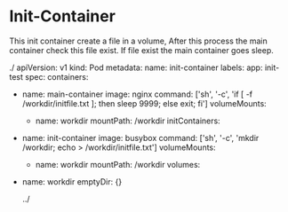 # Init-Container
This init container create a file in a volume, After this process the main container check this file exist. 
If file exist the main container goes sleep.

./
apiVersion: v1
kind: Pod
metadata:
  name: init-container
  labels:
   app: init-test
spec:
  containers:
  - name: main-container
    image: nginx
    command: ['sh', '-c', 'if [ -f /workdir/initfile.txt ]; then sleep 9999; else exit; fi']
    volumeMounts:
    - name: workdir
      mountPath: /workdir
  initContainers:
  - name: init-container
    image: busybox
    command: ['sh', '-c', 'mkdir /workdir; echo > /workdir/initfile.txt']
    volumeMounts:
    - name: workdir
      mountPath: /workdir
  volumes:
  - name: workdir
    emptyDir: {}
    
    ../
